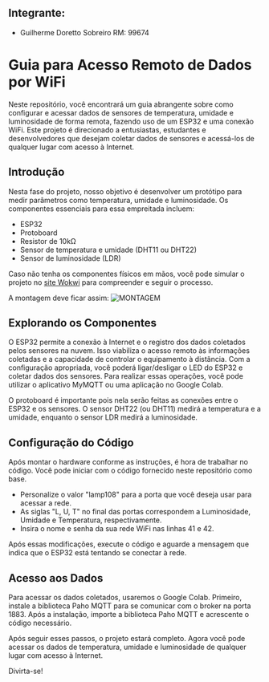 ## Integrante:
- Guilherme Doretto Sobreiro RM: 99674

# Guia para Acesso Remoto de Dados por WiFi

Neste repositório, você encontrará um guia abrangente sobre como configurar e acessar dados de sensores de temperatura, umidade e luminosidade de forma remota, fazendo uso de um ESP32 e uma conexão WiFi. Este projeto é direcionado a entusiastas, estudantes e desenvolvedores que desejam coletar dados de sensores e acessá-los de qualquer lugar com acesso à Internet.

## Introdução

Nesta fase do projeto, nosso objetivo é desenvolver um protótipo para medir parâmetros como temperatura, umidade e luminosidade. Os componentes essenciais para essa empreitada incluem:

- ESP32
- Protoboard
- Resistor de 10kΩ
- Sensor de temperatura e umidade (DHT11 ou DHT22)
- Sensor de luminosidade (LDR)

Caso não tenha os componentes físicos em mãos, você pode simular o projeto no [site Wokwi](https://wokwi.com) para compreender e seguir o processo.

A montagem deve ficar assim: ![MONTAGEM](https://cdn.discordapp.com/attachments/1075818265739280436/1164754095786164245/image.png?ex=65445cc8&is=6531e7c8&hm=3f408fff7c9e7aa4f614a1fb4f5926390f7f60ab462d97422fbabab5ea1b59a4&)

## Explorando os Componentes

O ESP32 permite a conexão à Internet e o registro dos dados coletados pelos sensores na nuvem. Isso viabiliza o acesso remoto às informações coletadas e a capacidade de controlar o equipamento à distância. Com a configuração apropriada, você poderá ligar/desligar o LED do ESP32 e coletar dados dos sensores. Para realizar essas operações, você pode utilizar o aplicativo MyMQTT ou uma aplicação no Google Colab.

O protoboard é importante pois nela serão feitas as conexões entre o ESP32 e os sensores. O sensor DHT22 (ou DHT11) medirá a temperatura e a umidade, enquanto o sensor LDR medirá a luminosidade.

## Configuração do Código

Após montar o hardware conforme as instruções, é hora de trabalhar no código. Você pode iniciar com o código fornecido neste repositório como base.

- Personalize o valor "lamp108" para a porta que você deseja usar para acessar a rede.
- As siglas "L, U, T" no final das portas correspondem a Luminosidade, Umidade e Temperatura, respectivamente.
- Insira o nome e senha da sua rede WiFi nas linhas 41 e 42.

Após essas modificações, execute o código e aguarde a mensagem que indica que o ESP32 está tentando se conectar à rede.


## Acesso aos Dados

Para acessar os dados coletados, usaremos o Google Colab. Primeiro, instale a biblioteca Paho MQTT para se comunicar com o broker na porta 1883. Após a instalação, importe a biblioteca Paho MQTT e acrescente o código necessário.

Após seguir esses passos, o projeto estará completo. Agora você pode acessar os dados de temperatura, umidade e luminosidade de qualquer lugar com acesso à Internet.

Divirta-se!
